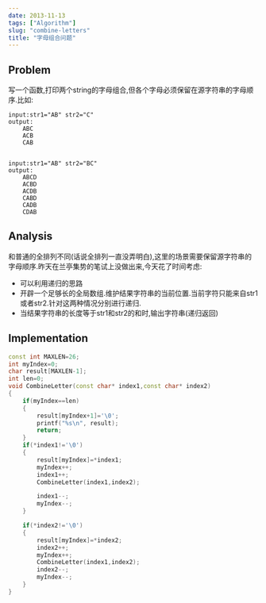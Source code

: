 ```yaml
---
date: 2013-11-13
tags: ["Algorithm"]
slug: "combine-letters"
title: "字母组合问题"
---
```




## Problem

写一个函数,打印两个string的字母组合,但各个字母必须保留在源字符串的字母顺序.比如:  

    input:str1="AB" str2="C"
    output:  
        ABC
        ACB
        CAB


    input:str1="AB" str2="BC"
    output:
        ABCD
        ACBD
        ACDB
        CABD
        CADB
        CDAB

## Analysis

和普通的全排列不同(话说全排列一直没弄明白),这里的场景需要保留源字符串的字母顺序.昨天在兰亭集势的笔试上没做出来,今天花了时间考虑:  

- 可以利用递归的思路
- 开辟一个足够长的全局数组.维护结果字符串的当前位置.当前字符只能来自str1或者str2.针对这两种情况分别进行递归.
- 当结果字符串的长度等于str1和str2的和时,输出字符串(递归返回)

## Implementation


```c++
const int MAXLEN=26;
int myIndex=0;
char result[MAXLEN-1];
int len=0;
void CombineLetter(const char* index1,const char* index2)
{
    if(myIndex==len)
    {
        result[myIndex+1]='\0';
        printf("%s\n", result);
        return;
    }
    if(*index1!='\0')
    {
        result[myIndex]=*index1;
        myIndex++;
        index1++;
        CombineLetter(index1,index2);

        index1--;
        myIndex--;
    }

    if(*index2!='\0')
    {
        result[myIndex]=*index2;
        index2++;
        myIndex++;
        CombineLetter(index1,index2);
        index2--;
        myIndex--;
    }
}
```

